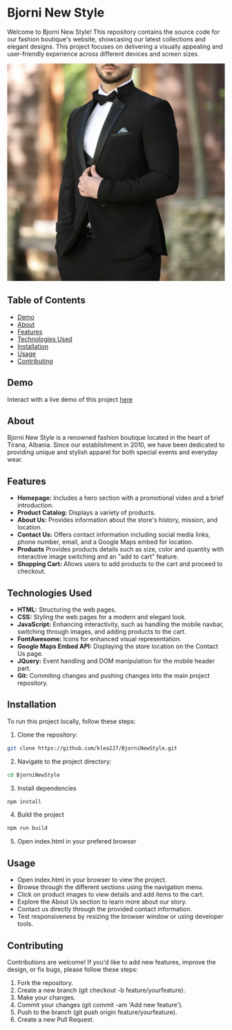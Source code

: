 # Bjorni New Style

Welcome to Bjorni New Style! This repository contains the source code for our fashion boutique's website, showcasing our latest collections and elegant designs. This project focuses on delivering a visually appealing and user-friendly experience across different devices and screen sizes.

![Bjorni New Style](prod1.jpg)

## Table of Contents
- [Demo](#demo)
- [About](#about)
- [Features](#features)
- [Technologies Used](#technologies-used)
- [Installation](#installation)
- [Usage](#usage)
- [Contributing](#contributing)

## Demo
Interact with a live demo of this project [here](https://klea227.github.io/BjorniNewStyle/)

## About
Bjorni New Style is a renowned fashion boutique located in the heart of Tirana, Albania. Since our establishment in 2010, we have been dedicated to providing unique and stylish apparel for both special events and everyday wear.

## Features

- **Homepage:** Includes a hero section with a promotional video and a brief introduction.
- **Product Catalog:** Displays a variety of products.
- **About Us:** Provides information about the store's history, mission, and location.
- **Contact Us:** Offers contact information including social media links, phone number, email, and a Google Maps embed for location.
- **Products** Provides products details such as size, color and quantity with interactive image switching and an "add to cart" feature.
- **Shopping Cart:** Allows users to add products to the cart and proceed to checkout.
  
## Technologies Used
- **HTML:** Structuring the web pages.
- **CSS:** Styling the web pages for a modern and elegant look.
- **JavaScript:** Enhancing interactivity, such as handling the mobile navbar, switching through images, and adding products to the cart.
- **FontAwesome:** Icons for enhanced visual representation.
- **Google Maps Embed API:** Displaying the store location on the Contact Us page.
- **JQuery:** Event handling and DOM manipulation for the mobile header part.
- **Git:** Commiting changes and pushing changes into the main project repository.
  
## Installation

To run this project locally, follow these steps:

1. Clone the repository:
```bash
git clone https://github.com/klea227/BjorniNewStyle.git
```
2. Navigate to the project directory:
```bash
cd BjorniNewStyle
```
3. Install dependencies
```bash
npm install
```
4. Build the project
```bash
npm run build
```
5. Open index.html in your prefered browser

## Usage
- Open index.html in your browser to view the project.
- Browse through the different sections using the navigation menu.
- Click on product images to view details and add items to the cart.
- Explore the About Us section to learn more about our story.
- Contact us directly through the provided contact information.
- Test responsiveness by resizing the browser window or using developer tools.

## Contributing
Contributions are welcome! If you'd like to add new features, improve the design, or fix bugs, please follow these steps:

1. Fork the repository.
2. Create a new branch (git checkout -b feature/yourfeature).
3. Make your changes.
4. Commit your changes (git commit -am 'Add new feature').
5. Push to the branch (git push origin feature/yourfeature).
6. Create a new Pull Request.


